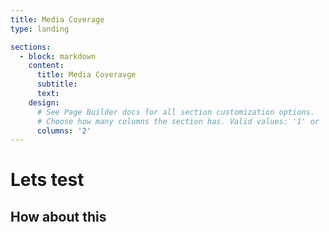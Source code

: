 ```yaml
---
title: Media Coverage
type: landing

sections:
  - block: markdown
    content:
      title: Media Coveravge
      subtitle: 
      text: 
    design:
      # See Page Builder docs for all section customization options.
      # Choose how many columns the section has. Valid values: '1' or '2'.
      columns: '2'
---
```

 # Lets test

 ## How about this


 